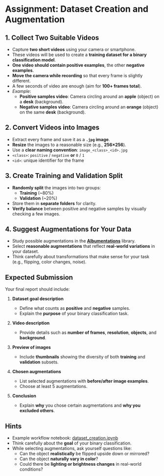 # Assignment: Dataset Creation and Augmentation

## **1. Collect Two Suitable Videos**  
- Capture **two short videos** using your camera or smartphone.  
- These videos will be used to create a **training dataset for a binary classification model**.  
- **One video should contain positive examples**, the other **negative examples**.  
- **Move the camera while recording** so that every frame is slightly different.  
- A few seconds of video are enough (aim for **100+ frames total**).  
- *Example*:  
  - **Positive samples video**: Camera circling around an **apple** (object) on a **desk** (background).  
  - **Negative samples video**: Camera circling around an **orange** (object) on the same **desk** (background).


## **2. Convert Videos into Images**  
- Extract every frame and save it as a **`.jpg` image**.  
- **Resize** the images to a reasonable size (e.g., **256×256**).  
- Use a **clear naming convention**: `image_<class>_<id>.jpg`
- `<class>`: `positive` / `negative` **or** `0` / `1`  
- `<id>`: unique identifier for the frame  


## **3. Create Training and Validation Split**  
- **Randomly split** the images into two groups:
  - **Training** (~80%)
  - **Validation** (~20%)  
- Store them in **separate folders** for clarity.  
- **Verify balance** between positive and negative samples by visually checking a few images.


## **4. Suggest Augmentations for Your Data**  
- Study possible augmentations in the **[Albumentations](https://albumentations.ai/docs/)** library.  
- Select **reasonable augmentations** that reflect **real-world variations** in your dataset.  
- Think carefully about transformations that make sense for your task (e.g., flipping, color changes, noise).


## **Expected Submission**

Your final report should include:

1. **Dataset goal description**  
   - Define what counts as **positive** and **negative** samples.  
   - Explain the **purpose** of your binary classification task.

2. **Video description**  
   - Provide details such as **number of frames**, **resolution**, **objects**, and **background**.

3. **Preview of images**  
   - Include **thumbnails** showing the diversity of both **training** and **validation** subsets.

4. **Chosen augmentations**  
   - List selected augmentations with **before/after image examples**.
   - Choose at least 5 augmentations.

5. **Conclusion**  
   - Explain **why** you chose certain augmentations and **why you excluded others**.


## **Hints**
- Example workflow notebook: [dataset_creation.ipynb](dataset_creation.ipynb)
- Think carefully about the **goal** of your binary classification.
- While selecting augmentations, ask yourself questions like:
  - Can the object **realistically** be flipped upside down or mirrored?  
  - Can the object **naturally vary in color**?  
  - Could there be **lighting or brightness changes** in real-world conditions?  
